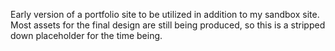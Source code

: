 Early version of a portfolio site to be utilized in addition to my sandbox site. Most assets for the final design are still being produced, so this is a stripped down placeholder for the time being.
